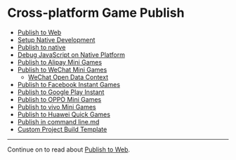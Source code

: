 # Cross-platform Game Publish

- [Publish to Web](publish-web.md)
- [Setup Native Development](setup-native-development.md)
- [Publish to native](publish-native.md)
- [Debug JavaScript on Native Platform](debug-jsb.md)
- [Publish to Alipay Mini Games](publish-alipay-mini-games.md)
- [Publish to WeChat Mini Games](publish-wechatgame.md)
    - [WeChat Open Data Context](publish-wechatgame-sub-domain.md)
- [Publish to Facebook Instant Games](publish-fb-instant-games.md)
- [Publish to Google Play Instant](publish-android-instant.md)
- [Publish to OPPO Mini Games](publish-oppo-instant-games.md)
- [Publish to vivo Mini Games](publish-vivo-instant-games.md)
- [Publish to Huawei Quick Games](publish-huawei-quick-games.md)
- [Publish in command line.md](publish-in-command-line.md)
- [Custom Project Build Template](custom-project-build-template.md)

<hr>

Continue on to read about [Publish to Web](publish-web.md).
